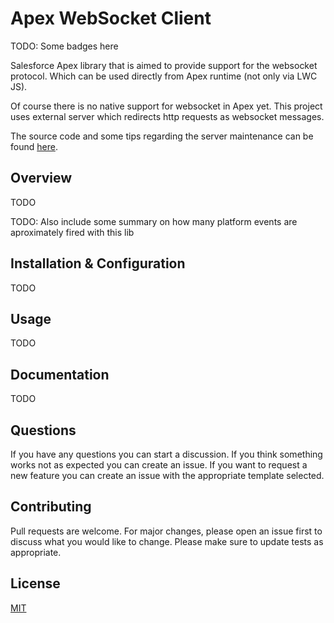 # Apex WebSocket Client

TODO: Some badges here

Salesforce Apex library that is aimed to provide support for the websocket protocol. Which can be used directly from Apex runtime (not only via LWC JS).

Of course there is no native support for websocket in Apex yet. This project uses external server which redirects http requests as websocket messages.

The source code and some tips regarding the server maintenance can be found [here](src/ws-dispatcher).

## Overview

TODO

TODO: Also include some summary on how many platform events are aproximately fired with this lib

## Installation & Configuration

TODO

## Usage

TODO

## Documentation

TODO

## Questions

If you have any questions you can start a discussion. If you think something works not as expected you can create an issue. If you want to request a new feature you can create an issue with the appropriate template selected.

## Contributing

Pull requests are welcome. For major changes, please open an issue first to discuss what you would like to change.
Please make sure to update tests as appropriate.

## License

[MIT](LICENSE)
